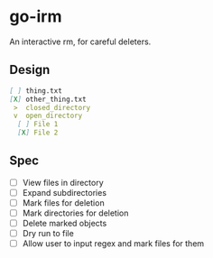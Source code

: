 # go-irm

An interactive rm, for careful deleters.

## Design

```markdown
[ ] thing.txt
[X] other_thing.txt
 >  closed_directory
 v  open_directory
  [ ] File 1
  [X] File 2
```

## Spec

- [ ] View files in directory
- [ ] Expand subdirectories
- [ ] Mark files for deletion
- [ ] Mark directories for deletion
- [ ] Delete marked objects
- [ ] Dry run to file
- [ ] Allow user to input regex and mark files for them